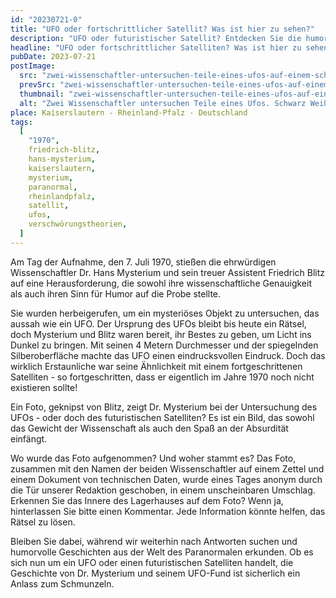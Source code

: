 ```yaml
---
id: "20230721-0"
title: "UFO oder fortschrittlicher Satellit? Was ist hier zu sehen?"
description: "UFO oder futuristischer Satellit? Entdecken Sie die humorvolle Seite der paranormalen Forschung!"
headline: "UFO oder fortschrittlicher Satelliten? Was ist hier zu sehen?"
pubDate: 2023-07-21
postImage:
  src: "zwei-wissenschaftler-untersuchen-teile-eines-ufos-auf-einem-schwarz-weiß-bild.webp"
  prevSrc: "zwei-wissenschaftler-untersuchen-teile-eines-ufos-auf-einem-schwarz-weiß-bild-preview.webp"
  thumbnail: "zwei-wissenschaftler-untersuchen-teile-eines-ufos-auf-einem-schwarz-weiß-bild-preview.jpg"
  alt: "Zwei Wissenschaftler untersuchen Teile eines Ufos. Schwarz Weiß Foto aus dem Jahr 1970"
place: Kaiserslautern - Rheinland-Pfalz - Deutschland
tags:
  [
    "1970",
    friedrich-blitz,
    hans-mysterium,
    kaiserslautern,
    mysterium,
    paranormal,
    rheinlandpfalz,
    satellit,
    ufos,
    verschwörungstheorien,
  ]
---
```


Am Tag der Aufnahme, den 7. Juli 1970, stießen die ehrwürdigen Wissenschaftler Dr. Hans Mysterium und sein treuer Assistent Friedrich Blitz auf eine Herausforderung, die sowohl ihre wissenschaftliche Genauigkeit als auch ihren Sinn für Humor auf die Probe stellte.

Sie wurden herbeigerufen, um ein mysteriöses Objekt zu untersuchen, das aussah wie ein UFO. Der Ursprung des UFOs bleibt bis heute ein Rätsel, doch Mysterium und Blitz waren bereit, ihr Bestes zu geben, um Licht ins Dunkel zu bringen. Mit seinen 4 Metern Durchmesser und der spiegelnden Silberoberfläche machte das UFO einen eindrucksvollen Eindruck. Doch das wirklich Erstaunliche war seine Ähnlichkeit mit einem fortgeschrittenen Satelliten - so fortgeschritten, dass er eigentlich im Jahre 1970 noch nicht existieren sollte!

Ein Foto, geknipst von Blitz, zeigt Dr. Mysterium bei der Untersuchung des UFOs - oder doch des futuristischen Satelliten? Es ist ein Bild, das sowohl das Gewicht der Wissenschaft als auch den Spaß an der Absurdität einfängt.

Wo wurde das Foto aufgenommen? Und woher stammt es? Das Foto, zusammen mit den Namen der beiden Wissenschaftler auf einem Zettel und einem Dokument von technischen Daten, wurde eines Tages anonym durch die Tür unserer Redaktion geschoben, in einem unscheinbaren Umschlag. Erkennen Sie das Innere des Lagerhauses auf dem Foto? Wenn ja, hinterlassen Sie bitte einen Kommentar. Jede Information könnte helfen, das Rätsel zu lösen.

Bleiben Sie dabei, während wir weiterhin nach Antworten suchen und humorvolle Geschichten aus der Welt des Paranormalen erkunden. Ob es sich nun um ein UFO oder einen futuristischen Satelliten handelt, die Geschichte von Dr. Mysterium und seinem UFO-Fund ist sicherlich ein Anlass zum Schmunzeln.
